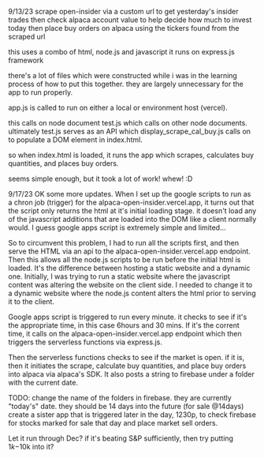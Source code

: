 9/13/23
scrape open-insider via a custom url to get yesterday's insider trades
then check alpaca account value to help decide how much to invest today
then place buy orders on alpaca using the tickers found from the scraped url

this uses a combo of html, node.js and javascript
it runs on express.js framework

there's a lot of files which were constructed while i was in the learning process of how to put this together. they are largely unnecessary for the app to run properly.

app.js is called to run on either a local or environment host (vercel).

this calls on node document test.js which calls on other node documents. ultimately test.js serves as an API which display_scrape_cal_buy.js calls on to populate a DOM element in index.html.

so when index.html is loaded, it runs the app which scrapes, calculates buy quantities, and places buy orders.

seems simple enough, but it took a lot of work! whew! :D


9/17/23
OK some more updates. When I set up the google scripts to run as a chron job (trigger) for the alpaca-open-insider.vercel.app, it turns out that the script only returns the html at it's initial loading stage. it doesn't load any of the javascript additions that are loaded into the DOM like a client normally would. I guess google apps script is extremely simple and limited...

So to circumvent this problem, I had to run all the scripts first, and then serve the HTML via an api to the alpaca-open-insider.vercel.app endpoint. Then this allows all the node.js scripts to be run before the initial html is loaded. It's the difference between hosting a static website and a dynamic one. Initially, I was trying to run a static website where the javascript content was altering the website on the client side. I needed to change it to a dynamic website where the node.js content alters the html prior to serving it to the client.

Google apps script is triggered to run every minute. it checks to see if it's the appropriate time, in this case 6hours and 30 mins. If it's the corrent time, it calls on the alpaca-open-insider.vercel.app endpoint which then triggers the serverless functions via express.js.

Then the serverless functions checks to see if the market is open. if it is, then it initiates the scrape, calculate buy quantities, and place buy orders into alpaca via alpaca's SDK. It also posts a string to firebase under a folder with the current date.

TODO:
change the name of the folders in firebase. they are currently "today's" date. they should be 14 days into the future (for sale @14days)
create a sister app that is triggered later in the day, 1230p, to check firebase for stocks marked for sale that day and place market sell orders.

Let it run through Dec? if it's beating S&P sufficiently, then try putting $1k-$10k into it?